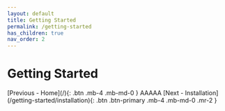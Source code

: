 ```yaml
---
layout: default
title: Getting Started
permalink: /getting-started
has_children: true
nav_order: 2
---
```


# Getting Started

<span class="d-flex flex-justify-between">
[Previous - Home](/){: .btn .mb-4 .mb-md-0 }
AAAAA
[Next - Installation](/getting-started/installation){: .btn .btn-primary .mb-4 .mb-md-0 .mr-2 }
</span>